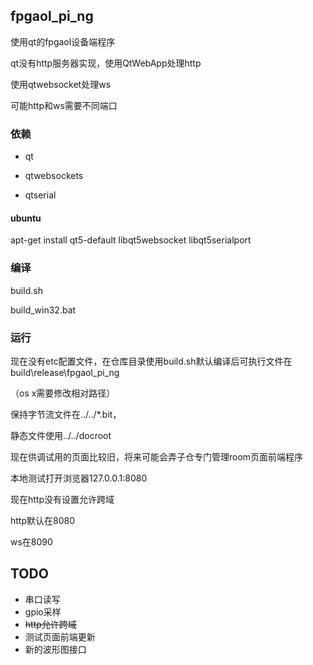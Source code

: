## fpgaol_pi_ng

使用qt的fpgaol设备端程序

qt没有http服务器实现，使用QtWebApp处理http

使用qtwebsocket处理ws

可能http和ws需要不同端口

### 依赖

* qt

* qtwebsockets

* qtserial

#### ubuntu

apt-get install qt5-default libqt5websocket libqt5serialport

### 编译

build.sh

build_win32.bat

### 运行

现在没有etc配置文件，在仓库目录使用build.sh默认编译后可执行文件在build\release\fpgaol_pi_ng

（os x需要修改相对路径）

保持字节流文件在../../*.bit，

静态文件使用../../docroot

现在供调试用的页面比较旧，将来可能会弄子仓专门管理room页面前端程序

本地测试打开浏览器127.0.0.1:8080

现在http没有设置允许跨域

http默认在8080

ws在8090

## TODO

* 串口读写
* gpio采样
* <del>http允许跨域</del>
* 测试页面前端更新
* 新的波形图接口